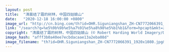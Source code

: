 ```yaml
---
layout: post
title:  "清晨结了霜的树林，中国四姑娘山"
date:   "2020-12-18 16:00:00 +0800"
image_url: "http://cn.bing.com/th?id=OHR.Siguniangshan_ZH-CN7772066391_1920x1080.jpg&rf=LaDigue_1920x1080.jpg&pid=hp"
link: "/search?q=%e5%9b%9b%e5%a7%91%e5%a8%98%e5%b1%b1&form=hpcapt&mkt=zh-cn"
copyright: "清晨结了霜的树林，中国四姑娘山 (© Robert Harding World Imagery/Offset by Shutterstock)"
image_hash: "afff3b0a40ee7ecbdacaae13a2eba08d"
image_filename: "th?id=OHR.Siguniangshan_ZH-CN7772066391_1920x1080.jpg&rf=LaDigue_1920x1080.jpg&pid=hp"
---
```

